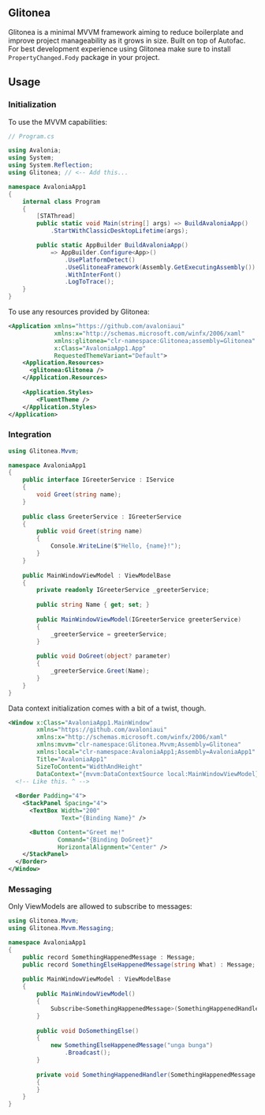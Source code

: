## Glitonea
Glitonea is a minimal MVVM framework aiming to reduce boilerplate and improve project
manageability as it grows in size. Built on top of Autofac. For best development experience
using Glitonea make sure to install `PropertyChanged.Fody` package in your project.

## Usage

### Initialization

To use the MVVM capabilities:
```csharp
// Program.cs

using Avalonia;
using System;
using System.Reflection;
using Glitonea; // <-- Add this...

namespace AvaloniaApp1
{
    internal class Program
    {
        [STAThread]
        public static void Main(string[] args) => BuildAvaloniaApp()
            .StartWithClassicDesktopLifetime(args);

        public static AppBuilder BuildAvaloniaApp()
            => AppBuilder.Configure<App>()
                .UsePlatformDetect()
                .UseGlitoneaFramework(Assembly.GetExecutingAssembly()) // <-- ...and this. Doesn't matter at which point.
                .WithInterFont()
                .LogToTrace();
    }
}
```

To use any resources provided by Glitonea:
```xml
<Application xmlns="https://github.com/avaloniaui"
             xmlns:x="http://schemas.microsoft.com/winfx/2006/xaml"
             xmlns:glitonea="clr-namespace:Glitonea;assembly=Glitonea"
             x:Class="AvaloniaApp1.App"
             RequestedThemeVariant="Default">
    <Application.Resources>
      <glitonea:Glitonea />
    </Application.Resources>
  
    <Application.Styles>
        <FluentTheme />
    </Application.Styles>
</Application>
```

### Integration
```csharp
using Glitonea.Mvvm;

namespace AvaloniaApp1
{
    public interface IGreeterService : IService
    {
        void Greet(string name);
    }
    
    public class GreeterService : IGreeterService
    {
        public void Greet(string name)
        {
            Console.WriteLine($"Hello, {name}!");
        }
    }
    
    public MainWindowViewModel : ViewModelBase
    {
        private readonly IGreeterService _greeterService;
        
        public string Name { get; set; }
        
        public MainWindowViewModel(IGreeterService greeterService)
        {
            _greeterService = greeterService;
        }
        
        public void DoGreet(object? parameter)
        {
            _greeterService.Greet(Name);
        }
    }
}
```

Data context initialization comes with a bit of a twist, though.
```xml
<Window x:Class="AvaloniaApp1.MainWindow"
        xmlns="https://github.com/avaloniaui"
        xmlns:x="http://schemas.microsoft.com/winfx/2006/xaml"
        xmlns:mvvm="clr-namespace:Glitonea.Mvvm;Assembly=Glitonea"
        xmlns:local="clr-namespace:AvaloniaApp1;Assembly=AvaloniaApp1"
        Title="AvaloniaApp1"
        SizeToContent="WidthAndHeight"
        DataContext="{mvvm:DataContextSource local:MainWindowViewModel}">
  <!-- Like this. ^ -->
  
  <Border Padding="4">
    <StackPanel Spacing="4">
      <TextBox Width="200"
               Text="{Binding Name}" />

      <Button Content="Greet me!"
              Command="{Binding DoGreet}"
              HorizontalAlignment="Center" />
    </StackPanel>
  </Border>
</Window>
```

### Messaging
Only ViewModels are allowed to subscribe to messages:

```csharp
using Glitonea.Mvvm;
using Glitonea.Mvvm.Messaging;

namespace AvaloniaApp1
{
    public record SomethingHappenedMessage : Message;
    public record SomethingElseHappenedMessage(string What) : Message;
    
    public MainWindowViewModel : ViewModelBase
    {
        public MainWindowViewModel()
        {
            Subscribe<SomethingHappenedMessage>(SomethingHappenedHandler);
        }
        
        public void DoSomethingElse()
        {
            new SomethingElseHappenedMessage("unga bunga")
                .Broadcast();
        }
        
        private void SomethingHappenedHandler(SomethingHappenedMessage m)
        {
        }
    }
}
```
